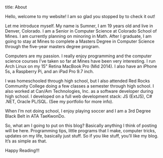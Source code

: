 title: About

Hello, welcome to my website! I am so glad you stopped by to check it out!

Let me introduce myself. My name is Sumner, I am 19 years old and live in
Denver, Colorado. I am a Senior in Computer Science at Colorado School of Mines.
I am currently planning on minoring in Math. After I graduate, I am going to
stay at Mines to complete a Masters Degree in Computer Science through the
five-year masters degree program.

Computers are my passion. I really enjoy programming and the computer science
courses I’ve taken so far at Mines have been very interesting. I run Arch Linux
on my 15" Retina MacBook Pro (Mid 2014). I also have an iPhone 5s, a Raspberry
Pi, and an iPad Pro 9.7 inch.

I was homeschooled through high school, but I also attended Red Rocks Community
College doing a few classes a semester through high school. I also worked at
Can/Am Technologies, Inc. as a software developer during high school. I
developed on a full web development stack: JS (ExtJS), C# .NET, Oracle PL/SQL.
(See my portfolio for more info).

When I’m not doing school, I enjoy playing soccer and I am a 3rd Degree Black
Belt in ATA TaeKwonDo.

So, what am I going to put on this blog? Basically anything I think of posting
will be here. Programming tips, little programs that I make, computer tricks,
updates on my life, basically just stuff. So if you like stuff, you’ll like my
blog. It’s as simple as that.

Happy Reading!!!
